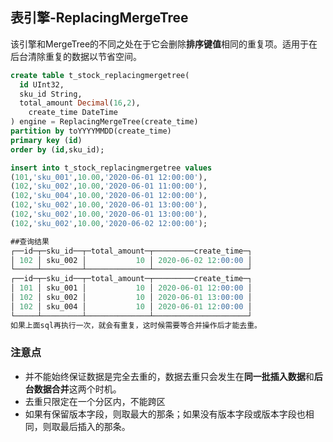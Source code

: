 ## 表引擎-ReplacingMergeTree

该引擎和MergeTree的不同之处在于它会删除**排序键值**相同的重复项。适用于在后台清除重复的数据以节省空间。

```sql
create table t_stock_replacingmergetree(
  id UInt32,
  sku_id String,
  total_amount Decimal(16,2),
	create_time DateTime
) engine = ReplacingMergeTree(create_time)
partition by toYYYYMMDD(create_time)
primary key (id)
order by (id,sku_id);

insert into t_stock_replacingmergetree values
(101,'sku_001',10.00,'2020-06-01 12:00:00'),
(102,'sku_002',10.00,'2020-06-01 11:00:00'),
(102,'sku_004',10.00,'2020-06-01 12:00:00'),
(102,'sku_002',10.00,'2020-06-01 13:00:00'),
(102,'sku_002',10.00,'2020-06-01 13:00:00'),
(102,'sku_002',10.00,'2020-06-02 12:00:00');

##查询结果
┌──id─┬─sku_id──┬─total_amount─┬─────────create_time─┐
│ 102 │ sku_002 │           10 │ 2020-06-02 12:00:00 │
└─────┴─────────┴──────────────┴─────────────────────┘
┌──id─┬─sku_id──┬─total_amount─┬─────────create_time─┐
│ 101 │ sku_001 │           10 │ 2020-06-01 12:00:00 │
│ 102 │ sku_002 │           10 │ 2020-06-01 13:00:00 │
│ 102 │ sku_004 │           10 │ 2020-06-01 12:00:00 │
└─────┴─────────┴──────────────┴─────────────────────┘
如果上面sql再执行一次，就会有重复，这时候需要等合并操作后才能去重。
```

 ### 注意点

- 并不能始终保证数据是完全去重的，数据去重只会发生在**同一批插入数据**和**后台数据合并**这两个时机。
- 去重只限定在一个分区内，不能跨区
- 如果有保留版本字段，则取最大的那条；如果没有版本字段或版本字段也相同，则取最后插入的那条。